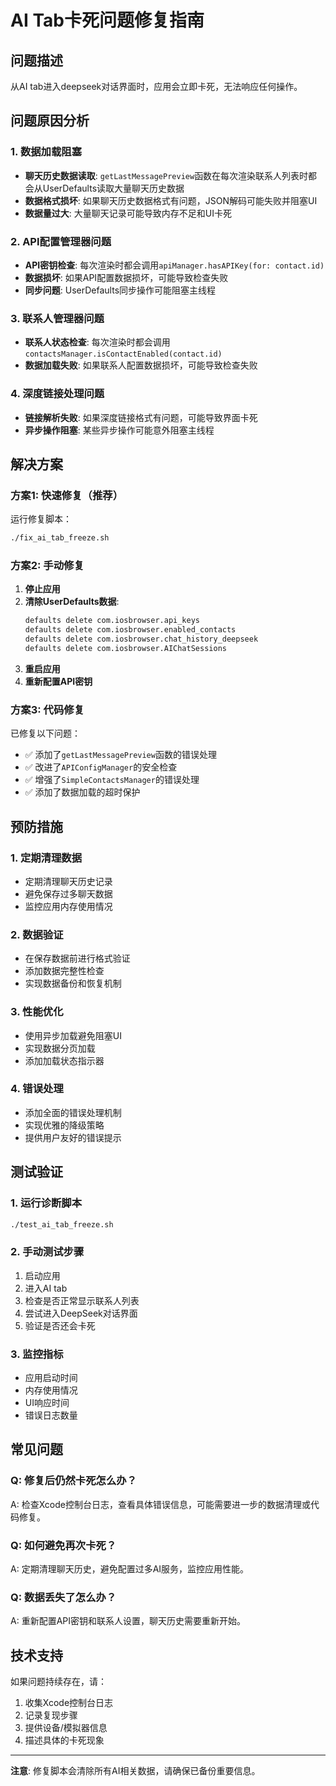 # AI Tab卡死问题修复指南

## 问题描述
从AI tab进入deepseek对话界面时，应用会立即卡死，无法响应任何操作。

## 问题原因分析

### 1. 数据加载阻塞
- **聊天历史数据读取**: `getLastMessagePreview`函数在每次渲染联系人列表时都会从UserDefaults读取大量聊天历史数据
- **数据格式损坏**: 如果聊天历史数据格式有问题，JSON解码可能失败并阻塞UI
- **数据量过大**: 大量聊天记录可能导致内存不足和UI卡死

### 2. API配置管理器问题
- **API密钥检查**: 每次渲染时都会调用`apiManager.hasAPIKey(for: contact.id)`
- **数据损坏**: 如果API配置数据损坏，可能导致检查失败
- **同步问题**: UserDefaults同步操作可能阻塞主线程

### 3. 联系人管理器问题
- **联系人状态检查**: 每次渲染时都会调用`contactsManager.isContactEnabled(contact.id)`
- **数据加载失败**: 如果联系人配置数据损坏，可能导致检查失败

### 4. 深度链接处理问题
- **链接解析失败**: 如果深度链接格式有问题，可能导致界面卡死
- **异步操作阻塞**: 某些异步操作可能意外阻塞主线程

## 解决方案

### 方案1: 快速修复（推荐）
运行修复脚本：
```bash
./fix_ai_tab_freeze.sh
```

### 方案2: 手动修复
1. **停止应用**
2. **清除UserDefaults数据**:
   ```bash
   defaults delete com.iosbrowser.api_keys
   defaults delete com.iosbrowser.enabled_contacts
   defaults delete com.iosbrowser.chat_history_deepseek
   defaults delete com.iosbrowser.AIChatSessions
   ```
3. **重启应用**
4. **重新配置API密钥**

### 方案3: 代码修复
已修复以下问题：
- ✅ 添加了`getLastMessagePreview`函数的错误处理
- ✅ 改进了`APIConfigManager`的安全检查
- ✅ 增强了`SimpleContactsManager`的错误处理
- ✅ 添加了数据加载的超时保护

## 预防措施

### 1. 定期清理数据
- 定期清理聊天历史记录
- 避免保存过多聊天数据
- 监控应用内存使用情况

### 2. 数据验证
- 在保存数据前进行格式验证
- 添加数据完整性检查
- 实现数据备份和恢复机制

### 3. 性能优化
- 使用异步加载避免阻塞UI
- 实现数据分页加载
- 添加加载状态指示器

### 4. 错误处理
- 添加全面的错误处理机制
- 实现优雅的降级策略
- 提供用户友好的错误提示

## 测试验证

### 1. 运行诊断脚本
```bash
./test_ai_tab_freeze.sh
```

### 2. 手动测试步骤
1. 启动应用
2. 进入AI tab
3. 检查是否正常显示联系人列表
4. 尝试进入DeepSeek对话界面
5. 验证是否还会卡死

### 3. 监控指标
- 应用启动时间
- 内存使用情况
- UI响应时间
- 错误日志数量

## 常见问题

### Q: 修复后仍然卡死怎么办？
A: 检查Xcode控制台日志，查看具体错误信息，可能需要进一步的数据清理或代码修复。

### Q: 如何避免再次卡死？
A: 定期清理聊天历史，避免配置过多AI服务，监控应用性能。

### Q: 数据丢失了怎么办？
A: 重新配置API密钥和联系人设置，聊天历史需要重新开始。

## 技术支持

如果问题持续存在，请：
1. 收集Xcode控制台日志
2. 记录复现步骤
3. 提供设备/模拟器信息
4. 描述具体的卡死现象

---

**注意**: 修复脚本会清除所有AI相关数据，请确保已备份重要信息。 